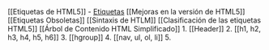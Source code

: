 [[Etiquetas de HTML5]] 
	- [Etiquetas](https://gyazo.com/1d63ab69f436d70940fffe9da53a0e34)
[[Mejoras en la versión de HTML5]]
[[Etiquetas Obsoletas]]
[[Sintaxis de HTLM]]
[[Clasificación de las etiquetas HTML5]]
[[Árbol de Contenido HTML Simplificado]]
	1. [[Header]]
	2. [[h1, h2, h3, h4, h5, h6]] 
	3. [[hgroup]]
	4. [[nav, ul, ol, li]]
	5. 